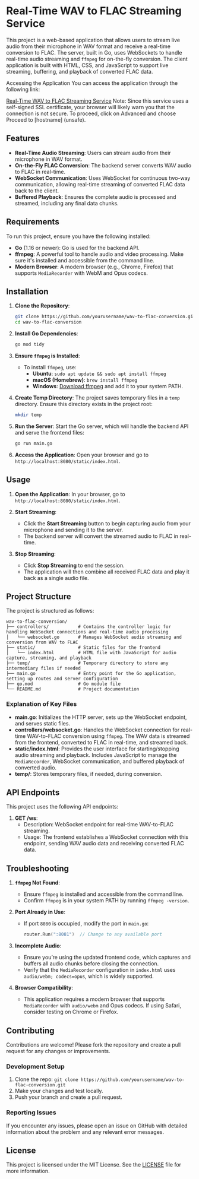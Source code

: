 # Real-Time WAV to FLAC Streaming Service

This project is a web-based application that allows users to stream live audio from their microphone in WAV format and receive a real-time conversion to FLAC. The server, built in Go, uses WebSockets to handle real-time audio streaming and `ffmpeg` for on-the-fly conversion. The client application is built with HTML, CSS, and JavaScript to support live streaming, buffering, and playback of converted FLAC data.

Accessing the Application
You can access the application through the following link:

[Real-Time WAV to FLAC Streaming Service](https://ec2-54-172-120-16.compute-1.amazonaws.com/static/)
Note: Since this service uses a self-signed SSL certificate, your browser will likely warn you that the connection is not secure. To proceed, click on Advanced and choose Proceed to [hostname] (unsafe).

## Features

- **Real-Time Audio Streaming**: Users can stream audio from their microphone in WAV format.
- **On-the-Fly FLAC Conversion**: The backend server converts WAV audio to FLAC in real-time.
- **WebSocket Communication**: Uses WebSocket for continuous two-way communication, allowing real-time streaming of converted FLAC data back to the client.
- **Buffered Playback**: Ensures the complete audio is processed and streamed, including any final data chunks.

## Requirements

To run this project, ensure you have the following installed:

- **Go** (1.16 or newer): Go is used for the backend API.
- **ffmpeg**: A powerful tool to handle audio and video processing. Make sure it's installed and accessible from the command line.
- **Modern Browser**: A modern browser (e.g., Chrome, Firefox) that supports `MediaRecorder` with WebM and Opus codecs.

## Installation

1. **Clone the Repository**:
   ```bash
   git clone https://github.com/yourusername/wav-to-flac-conversion.git
   cd wav-to-flac-conversion
   ```

2. **Install Go Dependencies**:
   ```bash
   go mod tidy
   ```

3. **Ensure `ffmpeg` is Installed**:
   - To install `ffmpeg`, use:
     - **Ubuntu**: `sudo apt update && sudo apt install ffmpeg`
     - **macOS (Homebrew)**: `brew install ffmpeg`
     - **Windows**: [Download ffmpeg](https://ffmpeg.org/download.html) and add it to your system PATH.

4. **Create Temp Directory**:
   The project saves temporary files in a `temp` directory. Ensure this directory exists in the project root:
   ```bash
   mkdir temp
   ```

5. **Run the Server**:
   Start the Go server, which will handle the backend API and serve the frontend files:
   ```bash
   go run main.go
   ```

6. **Access the Application**:
   Open your browser and go to `http://localhost:8080/static/index.html`.

## Usage

1. **Open the Application**:
   In your browser, go to `http://localhost:8080/static/index.html`.

2. **Start Streaming**:
   - Click the **Start Streaming** button to begin capturing audio from your microphone and sending it to the server.
   - The backend server will convert the streamed audio to FLAC in real-time.

3. **Stop Streaming**:
   - Click **Stop Streaming** to end the session.
   - The application will then combine all received FLAC data and play it back as a single audio file.

## Project Structure

The project is structured as follows:

```
wav-to-flac-conversion/
├── controllers/           # Contains the controller logic for handling WebSocket connections and real-time audio processing
│   └── websocket.go       # Manages WebSocket audio streaming and conversion from WAV to FLAC
├── static/                # Static files for the frontend
│   └── index.html         # HTML file with JavaScript for audio capture, streaming, and playback
├── temp/                  # Temporary directory to store any intermediary files if needed
├── main.go                # Entry point for the Go application, setting up routes and server configuration
├── go.mod                 # Go module file
└── README.md              # Project documentation
```

### Explanation of Key Files

- **main.go**: Initializes the HTTP server, sets up the WebSocket endpoint, and serves static files.
- **controllers/websocket.go**: Handles the WebSocket connection for real-time WAV-to-FLAC conversion using `ffmpeg`. The WAV data is streamed from the frontend, converted to FLAC in real-time, and streamed back.
- **static/index.html**: Provides the user interface for starting/stopping audio streaming and playback. Includes JavaScript to manage the `MediaRecorder`, WebSocket communication, and buffered playback of converted audio.
- **temp/**: Stores temporary files, if needed, during conversion.

## API Endpoints

This project uses the following API endpoints:

1. **GET /ws**:
   - Description: WebSocket endpoint for real-time WAV-to-FLAC streaming.
   - Usage: The frontend establishes a WebSocket connection with this endpoint, sending WAV audio data and receiving converted FLAC data.

## Troubleshooting

1. **`ffmpeg` Not Found**:
   - Ensure `ffmpeg` is installed and accessible from the command line.
   - Confirm `ffmpeg` is in your system PATH by running `ffmpeg -version`.

2. **Port Already in Use**:
   - If port `8080` is occupied, modify the port in `main.go`:
     ```go
     router.Run(":8081")  // Change to any available port
     ```

3. **Incomplete Audio**:
   - Ensure you’re using the updated frontend code, which captures and buffers all audio chunks before closing the connection.
   - Verify that the `MediaRecorder` configuration in `index.html` uses `audio/webm; codecs=opus`, which is widely supported.

4. **Browser Compatibility**:
   - This application requires a modern browser that supports `MediaRecorder` with `audio/webm` and Opus codecs. If using Safari, consider testing on Chrome or Firefox.

## Contributing

Contributions are welcome! Please fork the repository and create a pull request for any changes or improvements.

### Development Setup

1. Clone the repo: `git clone https://github.com/yourusername/wav-to-flac-conversion.git`
2. Make your changes and test locally.
3. Push your branch and create a pull request.

### Reporting Issues

If you encounter any issues, please open an issue on GitHub with detailed information about the problem and any relevant error messages.

## License

This project is licensed under the MIT License. See the [LICENSE](LICENSE) file for more information.